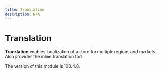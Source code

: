 ```yaml
---
title: Translation
description: N/A
---
```


# Translation

**Translation** enables localization of a store for multiple regions and markets.
Also provides the inline translation tool.

<InlineAlert slots="text" />
The version of this module is 100.4.8.

